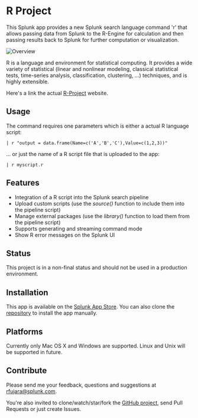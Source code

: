 R Project
===
This Splunk app provides a new Splunk search language
command 'r' that allows passing data from Splunk to the R-Engine
for calculation and then passing results back to Splunk for
further computation or visualization.

![Overview](https://raw.github.com/rfsp/r/master/private/screenshots/1_Overview.png)

R is a language and environment for statistical computing. It
provides a wide variety of statistical (linear and nonlinear
modeling, classical statistical tests, time-series analysis,
classification, clustering, ...) techniques, and is highly extensible.

Here's a link the actual [R-Project](http://www.r-project.org/) website.

Usage
---
The command requires one parameters which is either a actual R language
script:

    | r "output = data.frame(Name=c('A','B','C'),Value=c(1,2,3))"

... or just the name of a R script file that is uploaded to the app:

    | r myscript.r

Features
---
- Integration of a R script into the Splunk search pipeline
- Upload custom scripts (use the *source()* function to include them into the pipeline script)
- Manage external packages (use the *library()* function to load them from the pipeline script)
- Supports generating and streaming command mode
- Show R error messages on the Splunk UI

Status
---
This project is in a non-final status and should not be used in a
production environment.

Installation
---
This app is available on the [Splunk App Store](http://apps.splunk.com/app/1735/).
You can also clone the [repository](https://github.com/rfsp/r) to install the app manually.

Platforms
---
Currently only Mac OS X and Windows are supported.
Linux and Unix will be supported in future.

Contribute
---
Please send me your feedback, questions and suggestions
at [rfujara@splunk.com](rfujara@splunk.com).

You're also invited to clone/watch/star/fork the [GitHub project](https://github.com/rfsp/r),
send Pull Requests or just create Issues.
